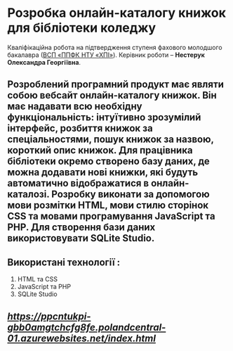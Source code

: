 # Розробка онлайн-каталогу книжок для бібліотеки коледжу
Кваліфікаційна робота на підтвердження ступеня фахового молодшого
бакалавра ([ВСП «ППФК НТУ «ХПІ»](http://polytechnic.poltava.ua)). Керівник
роботи – **Нестерук Олександра Георгіївна**.
## Розроблений програмний продукт має являти собою вебсайт онлайн-каталогу книжок. Він має надавати всю необхідну функціональність: інтуїтивно зрозумілий інтерфейс, розбиття книжок за спеціальностями, пошук книжок за назвою, короткий опис книжок. Для працівника бібліотеки окремо створено базу даних, де можна додавати нові книжки, які будуть автоматично відображатися в онлайн-каталозі. Розробку виконати за допомогою мови розмітки HTML, мови стилю сторінок CSS та мовами програмування JavaScript та PHP. Для створення бази даних використовувати SQLite Studio.

## Використані технології : 
1. HTML та CSS
2. JavaScript та PHP
3. SQLite Studio
## *https://ppcntukpi-gbb0amgtchcfg8fe.polandcentral-01.azurewebsites.net/index.html*
